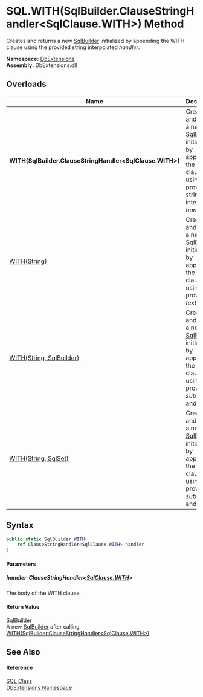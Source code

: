 SQL.WITH(SqlBuilder.ClauseStringHandler&lt;SqlClause.WITH>) Method
==================================================================
Creates and returns a new [SqlBuilder][1] initialized by appending the WITH clause using the provided string interpolated *handler*.
  
**Namespace:** [DbExtensions][2]  
**Assembly:** DbExtensions.dll

Overloads
---------

| Name                                                        | Description                                                                                                                          |
| ----------------------------------------------------------- | ------------------------------------------------------------------------------------------------------------------------------------ |
| **WITH(SqlBuilder.ClauseStringHandler&lt;SqlClause.WITH>)** | Creates and returns a new [SqlBuilder][1] initialized by appending the WITH clause using the provided string interpolated *handler*. |
| [WITH(String)][3]                                           | Creates and returns a new [SqlBuilder][1] initialized by appending the WITH clause using the provided *text*.                        |
| [WITH(String, SqlBuilder)][4]                               | Creates and returns a new [SqlBuilder][1] initialized by appending the WITH clause using the provided *subQuery* and *alias*.        |
| [WITH(String, SqlSet)][5]                                   | Creates and returns a new [SqlBuilder][1] initialized by appending the WITH clause using the provided *subQuery* and *alias*.        |


Syntax
------

```csharp
public static SqlBuilder WITH(
	ref ClauseStringHandler<SqlClause.WITH> handler
)
```

#### Parameters

##### *handler*  ClauseStringHandler&lt;[SqlClause.WITH][6]>
The body of the WITH clause.

#### Return Value
[SqlBuilder][1]  
 A new [SqlBuilder][1] after calling [WITH(SqlBuilder.ClauseStringHandler&lt;SqlClause.WITH>)][7].

See Also
--------

#### Reference
[SQL Class][8]  
[DbExtensions Namespace][2]  

[1]: ../SqlBuilder/README.md
[2]: ../README.md
[3]: WITH_1.md
[4]: WITH_2.md
[5]: WITH_3.md
[6]: ../SqlClause_WITH/README.md
[7]: ../SqlBuilder/WITH.md
[8]: README.md